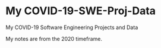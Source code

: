 # My COVID-19-SWE-Proj-Data

My COVID-19 Software Engineering Projects and Data

My notes are from the 2020 timeframe.
